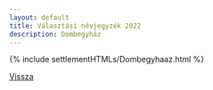 ```yaml
---
layout: default
title: Választási névjegyzék 2022
description: Dombegyház
---
```


{% include settlementHTMLs/Dombegyhaaz.html %}

[Vissza](../)